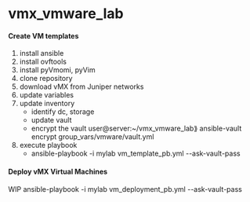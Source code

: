 # vmx_vmware_lab

#### Create VM templates

1. install ansible
2. install ovftools
3. install pyVmomi, pyVim
4. clone repository
5. download vMX from Juniper networks
6. update variables
7. update inventory
    - identify dc, storage
    - update vault
    - encrypt the vault
    user@server:~/vmx_vmware_lab⟫ ansible-vault encrypt group_vars/vmware/vault.yml
8. execute playbook
    - ansible-playbook -i mylab vm_template_pb.yml --ask-vault-pass


#### Deploy vMX Virtual Machines
WIP
ansible-playbook -i mylab vm_deployment_pb.yml --ask-vault-pass
